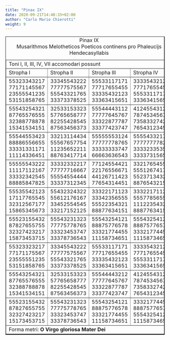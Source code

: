 ```yaml
---
title: "Pinax IX"
date: 2020-09-21T14:48:33+02:00
author: "Carlo Mario Chierotti"
weight: 9
---
```


<table border="2" cellpadding="2">
    <caption>Pinax IX <br>Musarithmos Melotheticos Poeticos continens pro Phaleucijs Hendecasyllabis </caption>
    <tr>
        <td colspan="4">Toni I, II, III, IV, VII accomodari possunt </td>
    </tr>
    <tr>
        <td>Stropha I </td>
        <td>Stropha II </td>
        <td>Stropha III </td>
        <td>Stropha IV </td>
    </tr>
    <tr>
        <td>55323343217<br>77171145567<br>23555541235<br>53151858765</td>
        <td>33345543222<br>77777575567<br>55543321765<br>33373378525</td>
        <td>55533117171<br>77717655455<br>33335432123<br>33363415651</td>
        <td>33335432123<br>77717655455<br>55533117171<br>33363415651</td>
    </tr>
    <tr>
        <td>55543254321<br>87765576555<br>32388778878<br>15341534151</td>
        <td>32533153323<br>57765658777<br>82255428545<br>87563456373</td>
        <td>55544443112<br>77777645767<br>33322877787<br>33377423747</td>
        <td>41245543121<br>78745345678<br>73583327423<br>76543123451</td>
    </tr>
    <tr>
        <td>55544553423<br>88886556655<br>33331331171<br>11114336451</td>
        <td>33213114434<br>55567657754<br>11235652211<br>88763417714</td>
        <td>55555553124<br>77777778765<br>33333333747<br>66663636543</td>
        <td>55554332171<br>77777777828<br>33332335355<br>33337315651</td>
    </tr>
    <tr>
        <td>55555543222<br>11117112167<br>33332342545<br>88885847825</td>
        <td>33332332217<br>77777716667<br>55554554444<br>33337312345</td>
        <td>77124554421<br>22176556671<br>44126711423<br>77654314451</td>
        <td>33217654555<br>55512674171<br>55237134321<br>88765432151</td>
    </tr>
    <tr>
        <td>55535542123<br>17117765545<br>32312567177<br>15865345673</td>
        <td>55432324322<br>55612176167<br>33452554545<br>33217152125</td>
        <td>33322171123<br>33342356555<br>55522354321<br>88877634151</td>
        <td>33322171123<br>55577856555<br>11122354321<br>88877634151</td>
    </tr>
    <tr>
        <td>55523155432<br>87827655755<br>32327423217<br>15873453715</td>
        <td>55543231323<br>77775778765<br>33323453747<br>33378736543</td>
        <td>55543254121<br>88875776578<br>33321774455<br>11158734651</td>
        <td>55543254121<br>88875776578<br>33321774455<br>11158734651</td>
    </tr>
    <tr>
        <td>55323323217<br>77171175567<br>23555551235<br>53151858765</td>
        <td>33345543222<br>77777575567<br>55543321765<br>33373378525</td>
        <td>55533117171<br>77717655455<br>33335432123<br>33363415651</td>
        <td>33335432123<br>77717655455<br>55533117171<br>33363415651</td>
    </tr>
    <tr>
        <td>55543254321<br>87765576555<br>32388788878<br>15341534151</td>
        <td>32533153323<br>57765658777<br>82255428545<br>87563456373</td>
        <td>55544443212<br>77777645767<br>33322877787<br>33377423747</td>
        <td>41245543121<br>78745345678<br>73583327423<br>76543123451</td>
    </tr>
    <tr>
        <td>55523155432<br>87827655755<br>32327423217<br>15173453715</td>
        <td>55543231323<br>77775778765<br>33323453747<br>33378736543</td>
        <td>55543254121<br>88875776578<br>33321774455<br>11158734651</td>
        <td>33321774455<br>88875776578<br>55543254121<br>11158734651</td>
    </tr>
    <tr>
        <td colspan="4">Forma metri: <strong>O Virgo gloriosa Mater Dei</strong> </td>
    </tr>
</table>
